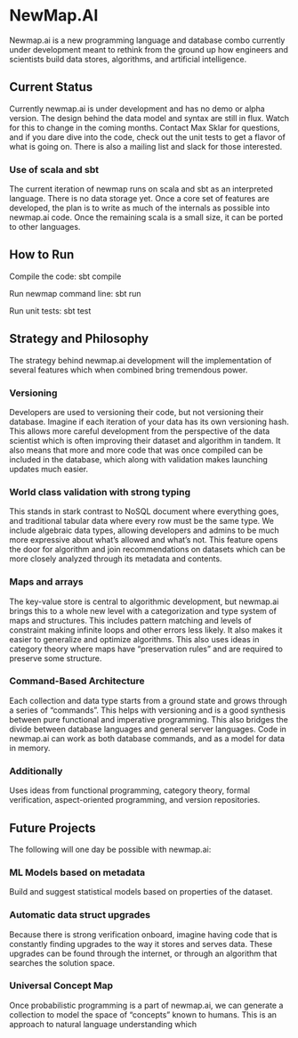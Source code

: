 # NewMap.AI

Newmap.ai is a new programming language and database combo currently under development meant to rethink from the ground up how engineers and scientists build data stores, algorithms, and artificial intelligence.

## Current Status

Currently newmap.ai is under development and has no demo or alpha version. The design behind the data model and syntax are still in flux. Watch for this to change in the coming months. Contact Max Sklar for questions, and if you dare dive into the code, check out the unit tests to get a flavor of what is going on. There is also a mailing list and slack for those interested.

### Use of scala and sbt

The current iteration of newmap runs on scala and sbt as an interpreted language. There is no data storage yet. Once a core set of features are developed, the plan is to write as much of the internals as possible into newmap.ai code. Once the remaining scala is a small size, it can be ported to other languages.

## How to Run

Compile the code:
sbt compile

Run newmap command line:
sbt run

Run unit tests:
sbt test

## Strategy and Philosophy

The strategy behind newmap.ai development will the implementation of several features which when combined bring tremendous power.

### Versioning
Developers are used to versioning their code, but not versioning their database. Imagine if each iteration of your data has its own versioning hash. This allows more careful development from the perspective of the data scientist which is often improving their dataset and algorithm in tandem. It also means that more and more code that was once compiled can be included in the database, which along with validation makes launching updates much easier.

### World class validation with strong typing
This stands in stark contrast to NoSQL document where everything goes, and traditional tabular data where every row must be the same type. We include algebraic data types, allowing developers and admins to be much more expressive about what’s allowed and what’s not. This feature opens the door for algorithm and join recommendations on datasets which can be more closely analyzed through its metadata and contents.


### Maps and arrays
The key-value store is central to algorithmic development, but newmap.ai brings this to a whole new level with a categorization and type system of maps and structures. This includes pattern matching and levels of constraint making infinite loops and other errors less likely. It also makes it easier to generalize and optimize algorithms.
This also uses ideas in category theory where maps have “preservation rules” and are required to preserve some structure.

### Command-Based Architecture
Each collection and data type starts from a ground state and grows through a series of “commands”. This helps with versioning and is a good synthesis between pure functional and imperative programming. This also bridges the divide between database languages and general server languages. Code in newmap.ai can work as both database commands, and as a model for data in memory.

### Additionally
Uses ideas from functional programming, category theory, formal verification, aspect-oriented programming, and version repositories.

## Future Projects

The following will one day be possible with newmap.ai:

### ML Models based on metadata
Build and suggest statistical models based on properties of the dataset.

### Automatic data struct upgrades
Because there is strong verification onboard, imagine having code that is constantly finding upgrades to the way it stores and serves data. These upgrades can be found through the internet, or through an algorithm that searches the solution space.

### Universal Concept Map
Once probabilistic programming is a part of newmap.ai, we can generate a collection to model the space of “concepts” known to humans. This is an approach to natural language understanding which 
